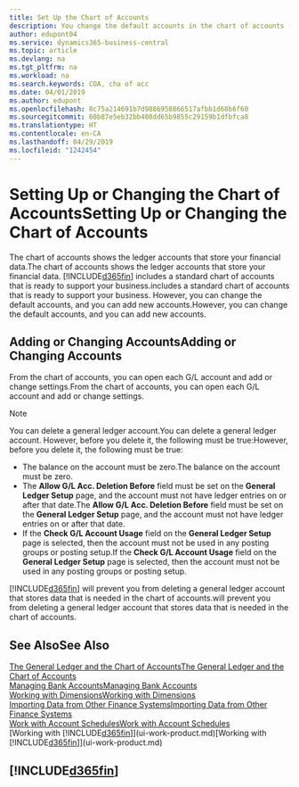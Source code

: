 ```yaml
---
title: Set Up the Chart of Accounts
description: You change the default accounts in the chart of accounts (COA), and you can add new accounts.
author: edupont04
ms.service: dynamics365-business-central
ms.topic: article
ms.devlang: na
ms.tgt_pltfrm: na
ms.workload: na
ms.search.keywords: COA, cha of acc
ms.date: 04/01/2019
ms.author: edupont
ms.openlocfilehash: 8c75a214691b7d9886958866517afbb1d68b6f60
ms.sourcegitcommit: 60b87e5eb32bb408dd65b9855c29159b1dfbfca8
ms.translationtype: HT
ms.contentlocale: en-CA
ms.lasthandoff: 04/29/2019
ms.locfileid: "1242454"
---
```

# <a name="setting-up-or-changing-the-chart-of-accounts"></a><span data-ttu-id="68981-103">Setting Up or Changing the Chart of Accounts</span><span class="sxs-lookup"><span data-stu-id="68981-103">Setting Up or Changing the Chart of Accounts</span></span>
<span data-ttu-id="68981-104">The chart of accounts shows the ledger accounts that store your financial data.</span><span class="sxs-lookup"><span data-stu-id="68981-104">The chart of accounts shows the ledger accounts that store your financial data.</span></span> [!INCLUDE[d365fin](includes/d365fin_md.md)] <span data-ttu-id="68981-105">includes a standard chart of accounts that is ready to support your business.</span><span class="sxs-lookup"><span data-stu-id="68981-105">includes a standard chart of accounts that is ready to support your business.</span></span>
<span data-ttu-id="68981-106">However, you can change the default accounts, and you can add new accounts.</span><span class="sxs-lookup"><span data-stu-id="68981-106">However, you can change the default accounts, and you can add new accounts.</span></span>  

## <a name="adding-or-changing-accounts"></a><span data-ttu-id="68981-107">Adding or Changing Accounts</span><span class="sxs-lookup"><span data-stu-id="68981-107">Adding or Changing Accounts</span></span>
<span data-ttu-id="68981-108">From the chart of accounts, you can open each G/L account and add or change settings.</span><span class="sxs-lookup"><span data-stu-id="68981-108">From the chart of accounts, you can open each G/L account and add or change settings.</span></span>

> [!NOTE]  
>   <span data-ttu-id="68981-109">You can delete a general ledger account.</span><span class="sxs-lookup"><span data-stu-id="68981-109">You can delete a general ledger account.</span></span> <span data-ttu-id="68981-110">However, before you delete it, the following must be true:</span><span class="sxs-lookup"><span data-stu-id="68981-110">However, before you delete it, the following must be true:</span></span>  
>  
>   * <span data-ttu-id="68981-111">The balance on the account must be zero.</span><span class="sxs-lookup"><span data-stu-id="68981-111">The balance on the account must be zero.</span></span>  
>   * <span data-ttu-id="68981-112">The **Allow G/L Acc. Deletion Before** field must be set on the **General Ledger Setup** page, and the account must not have ledger entries on or after that date.</span><span class="sxs-lookup"><span data-stu-id="68981-112">The **Allow G/L Acc. Deletion Before** field must be set on the **General Ledger Setup** page, and the account must not have ledger entries on or after that date.</span></span>  
>   * <span data-ttu-id="68981-113">If the **Check G/L Account Usage** field on the **General Ledger Setup** page is selected, then the account must not be used in any posting groups or posting setup.</span><span class="sxs-lookup"><span data-stu-id="68981-113">If the **Check G/L Account Usage** field on the **General Ledger Setup** page is selected, then the account must not be used in any posting groups or posting setup.</span></span>  

[!INCLUDE[d365fin](includes/d365fin_md.md)] <span data-ttu-id="68981-114">will prevent you from deleting a general ledger account that stores data that is needed in the chart of accounts.</span><span class="sxs-lookup"><span data-stu-id="68981-114">will prevent you from deleting a general ledger account that stores data that is needed in the chart of accounts.</span></span>  

## <a name="see-also"></a><span data-ttu-id="68981-115">See Also</span><span class="sxs-lookup"><span data-stu-id="68981-115">See Also</span></span>
[<span data-ttu-id="68981-116">The General Ledger and the Chart of Accounts</span><span class="sxs-lookup"><span data-stu-id="68981-116">The General Ledger and the Chart of Accounts</span></span>](finance-general-ledger.md)  
[<span data-ttu-id="68981-117">Managing Bank Accounts</span><span class="sxs-lookup"><span data-stu-id="68981-117">Managing Bank Accounts</span></span>](bank-manage-bank-accounts.md)  
[<span data-ttu-id="68981-118">Working with Dimensions</span><span class="sxs-lookup"><span data-stu-id="68981-118">Working with Dimensions</span></span>](finance-dimensions.md)  
[<span data-ttu-id="68981-119">Importing Data from Other Finance Systems</span><span class="sxs-lookup"><span data-stu-id="68981-119">Importing Data from Other Finance Systems</span></span>](across-import-data-configuration-packages.md)  
[<span data-ttu-id="68981-120">Work with Account Schedules</span><span class="sxs-lookup"><span data-stu-id="68981-120">Work with Account Schedules</span></span>](bi-how-work-account-schedule.md)  
<span data-ttu-id="68981-121">[Working with [!INCLUDE[d365fin](includes/d365fin_md.md)]](ui-work-product.md)</span><span class="sxs-lookup"><span data-stu-id="68981-121">[Working with [!INCLUDE[d365fin](includes/d365fin_md.md)]](ui-work-product.md)</span></span>  

## [!INCLUDE[d365fin](includes/free_trial_md.md)]
